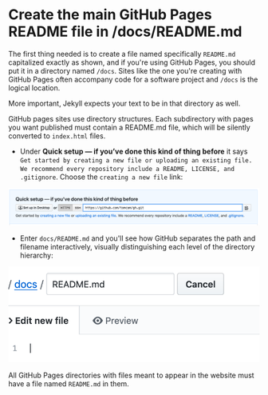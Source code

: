 # Create the main GitHub Pages README file in /docs/README.md 

The first thing needed is to create a file named specifically `README.md` capitalized exactly as shown, 
and if you're using GitHub Pages, you should put it in a directory named `/docs`. 
Sites like the one you're creating with GitHub Pages often accompany code for a software project and `/docs` is the logical location.

More important, Jekyll expects your text to be in that directory as well.

GitHub pages sites use directory structures. Each subdirectory with pages you want published must contain
a README.md file, which will be silently converted to `index.html` files.

* Under **Quick setup — if you’ve done this kind of thing before** it says
`Get started by creating a new file or uploading an existing file. We recommend every repository include a README, LICENSE, and .gitignore`. 
Choose the `creating a new file` link:

![Creating a new repository](./assets/github-quick-setup.png)

* Enter `docs/README.md` and you'll see how GitHub separates the path and filename
interactively, visually distinguishing each level of the directory
hierarchy:

![Each slash creates a new directory](./assets/github-enter-directory-slash-filename.png)

All GitHub Pages directories with files meant to appear in the website
must have a file named `README.md` in them.

